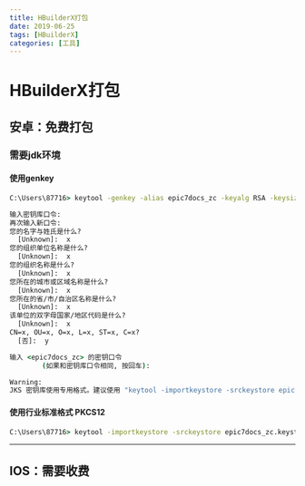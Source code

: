 ```yaml
---
title: HBuilderX打包
date: 2019-06-25
tags: [HBuilderX]
categories: [工具]
---
```


# HBuilderX打包

## 安卓：免费打包

### 需要jdk环境
#### 使用genkey

```cmd
C:\Users\87716> keytool -genkey -alias epic7docs_zc -keyalg RSA -keysize 2048 -validity 36500 -keystore epic7docs_zc.keystore

输入密钥库口令:
再次输入新口令:
您的名字与姓氏是什么?
  [Unknown]:  x
您的组织单位名称是什么?
  [Unknown]:  x
您的组织名称是什么?
  [Unknown]:  x
您所在的城市或区域名称是什么?
  [Unknown]:  x
您所在的省/市/自治区名称是什么?
  [Unknown]:  x
该单位的双字母国家/地区代码是什么?
  [Unknown]:  x
CN=x, OU=x, O=x, L=x, ST=x, C=x?
  [否]:  y

输入 <epic7docs_zc> 的密钥口令
        (如果和密钥库口令相同, 按回车):

Warning:
JKS 密钥库使用专用格式。建议使用 "keytool -importkeystore -srckeystore epic7docs_zc.keystore -destkeystore epic7docs_zc.keystore -deststoretype pkcs12" 迁移到行业标准格式 PKCS12。
```

<!--more-->

#### 使用行业标准格式 PKCS12
```cmd
C:\Users\87716> keytool -importkeystore -srckeystore epic7docs_zc.keystore -destkeystore epic7docs_zc.keystore -deststoretype pkcs12
```

---

## IOS：需要收费